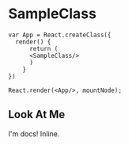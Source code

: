 SampleClass
===========================

```playground_norender
var App = React.createClass({
  render() {
      return (
      <SampleClass/>
      )
    }
})

React.render(<App/>, mountNode);
```

## Look At Me
I'm docs! Inline.
